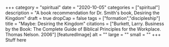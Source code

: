 +++
category = "spiritual"
date = "2020-10-05"
categories = ["spiritual"]
description = "A book recommendation for Dr. Smith's book, Desiring the Kingdom"
draft = true
dropCap = false
tags = ["formation","discipleship"]
title = "Maybe: Desiring the Kingdom"
citations = ["Burkett, Larry. Business by the Book: The Complete Guide of Biblical Principles for the Workplace. Thomas Nelson. 2006"]
[featuredImage]
  alt = ""
  large = ""
  small = ""
+++
Stuff here
